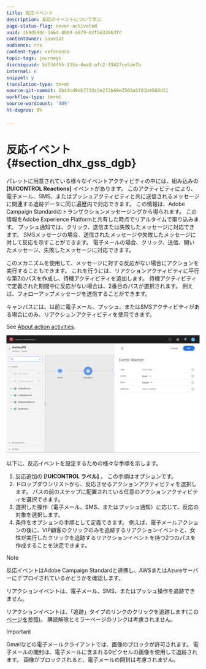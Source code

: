 ```yaml
---
title: 反応イベント
description: 反応のイベントについて学ぶ
page-status-flag: never-activated
uuid: 269d590c-5a6d-40b9-a879-02f5033863fc
contentOwner: sauviat
audience: rns
content-type: reference
topic-tags: journeys
discoiquuid: 5df34f55-135a-4ea8-afc2-f9427ce5ae7b
internal: n
snippet: y
translation-type: tm+mt
source-git-commit: 2b44cd9db7732c5e272b69e2583a5f81b4580d11
workflow-type: tm+mt
source-wordcount: '409'
ht-degree: 0%

---
```



# 反応イベント {#section_dhx_gss_dgb}

パレットに用意されている様々なイベントアクティビティの中には、組み込みの **[!UICONTROL Reactions]** イベントがあります。 このアクティビティにより、電子メール、SMS、またはプッシュアクティビティと共に送信されるメッセージに関連する追跡データに同じ遍歴内で対応できます。 この情報は、Adobe Campaign Standardのトランザクションメッセージングから得られます。 この情報をAdobe Experience Platformと共有した時点でリアルタイムで取り込みます。 プッシュ通知では、クリック、送信または失敗したメッセージに対応できます。 SMSメッセージの場合、送信されたメッセージや失敗したメッセージに対して反応を示すことができます。 電子メールの場合、クリック、送信、開いたメッセージ、失敗したメッセージに対応できます。

このメカニズムを使用して、メッセージに対する反応がない場合にアクションを実行することもできます。 これを行うには、リアクションアクティビティに平行な第2のパスを作成し、待機アクティビティを追加します。 待機アクティビティで定義された期間中に反応がない場合は、2番目のパスが選択されます。 例えば、フォローアップメッセージを送信することができます。

キャンバスには、以前に電子メール、プッシュ、またはSMSアクティビティがある場合にのみ、リアクションアクティビティを使用できます。

See [About action activities](../building-journeys/about-action-activities.md).

![](../assets/journey45.png)

以下に、反応イベントを設定するための様々な手順を示します。

1. 反応追加の **[!UICONTROL ラベル]** 。 この手順はオプションです。
1. ドロップダウンリストから、反応させるアクションアクティビティを選択します。 パスの前のステップに配置されている任意のアクションアクティビティを選択できます。
1. 選択した操作（電子メール、SMS、またはプッシュ通知）に応じて、反応の対象を選択します。
1. 条件をオプションの手順として定義できます。 例えば、電子メールアクションの後に、VIP顧客のクリックのみを追跡するリアクションイベントと、女性が実行したクリックを追跡するリアクションイベントを持つ2つのパスを作成することを決定できます。

>[!NOTE]
>
>反応イベントはAdobe Campaign Standardと連携し、AWSまたはAzureサーバーにデプロイされているかどうかを確認します。
>
>リアクションイベントは、電子メール、SMS、またはプッシュ操作を追跡できません。
>
>リアクションイベントは、「追跡」タイプのリンクのクリックを追跡します(この [ページを参照](https://docs.adobe.com/content/help/en/campaign-standard/using/designing-content/links.html#about-tracked-urls))。 購読解除とミラーページのリンクは考慮されません。

>[!IMPORTANT]
>
>Gmailなどの電子メールクライアントでは、画像のブロックが許可されます。 電子メールの開封は、電子メールに含まれる0ピクセルの画像を使用して追跡されます。 画像がブロックされると、電子メールの開封は考慮されません。
